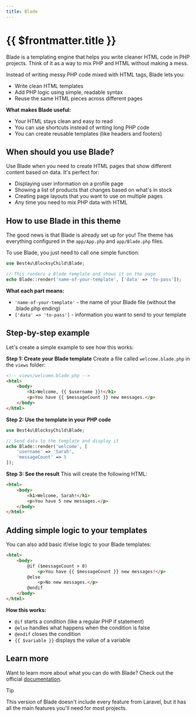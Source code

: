 ```yaml
---
title: Blade
---
```


# {{ $frontmatter.title }}

Blade is a templating engine that helps you write cleaner HTML code in PHP projects. Think of it as a way to mix PHP and HTML without making a mess.

Instead of writing messy PHP code mixed with HTML tags, Blade lets you:
- Write clean HTML templates
- Add PHP logic using simple, readable syntax
- Reuse the same HTML pieces across different pages

**What makes Blade useful:**
- Your HTML stays clean and easy to read
- You can use shortcuts instead of writing long PHP code
- You can create reusable templates (like headers and footers)

## When should you use Blade?

Use Blade when you need to create HTML pages that show different content based on data. It's perfect for:
- Displaying user information on a profile page
- Showing a list of products that changes based on what's in stock
- Creating page layouts that you want to use on multiple pages
- Any time you need to mix PHP data with HTML

## How to use Blade in this theme

The good news is that Blade is already set up for you! The theme has everything configured in the `app/App.php` and `app/Blade.php` files.

To use Blade, you just need to call one simple function:

```PHP
use Best4u\BlocksyChild\Blade;

// This renders a Blade template and shows it on the page
echo Blade::render('name-of-your-template', ['data' => 'to-pass']);
```

**What each part means:**
- `'name-of-your-template'` - the name of your Blade file (without the .blade.php ending)
- `['data' => 'to-pass']` - information you want to send to your template

## Step-by-step example

Let's create a simple example to see how this works:

**Step 1: Create your Blade template**
Create a file called `welcome.blade.php` in the `views` folder:

```HTML
<!-- views/welcome.blade.php -->
<html>
    <body>
        <h1>Welcome, {{ $username }}!</h1>
        <p>You have {{ $messageCount }} new messages.</p>
    </body>
</html>
```

**Step 2: Use the template in your PHP code**

```PHP
use Best4u\BlocksyChild\Blade;

// Send data to the template and display it
echo Blade::render('welcome', [
    'username' => 'Sarah',
    'messageCount' => 5
]);
```

**Step 3: See the result**
This will create the following HTML:

```HTML
<html>
    <body>
        <h1>Welcome, Sarah!</h1>
        <p>You have 5 new messages.</p>
    </body>
</html>
```

## Adding simple logic to your templates

You can also add basic if/else logic to your Blade templates:

```HTML
<html>
    <body>
        @if ($messageCount > 0)
            <p>You have {{ $messageCount }} new messages!</p>
        @else
            <p>No new messages.</p>
        @endif
    </body>
</html>
```

**How this works:**
- `@if` starts a condition (like a regular PHP if statement)
- `@else` handles what happens when the condition is false
- `@endif` closes the condition
- `{{ $variable }}` displays the value of a variable

## Learn more

Want to learn more about what you can do with Blade? Check out the official [documentation](https://laravel.com/docs/master/blade).

> [!TIP]
> This version of Blade doesn't include every feature from Laravel, but it has all the main features you'll need for most projects.
